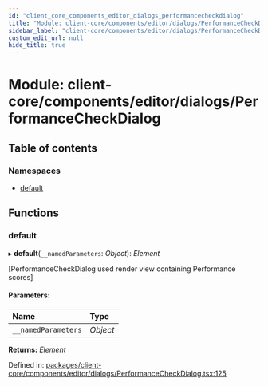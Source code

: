 ```yaml
---
id: "client_core_components_editor_dialogs_performancecheckdialog"
title: "Module: client-core/components/editor/dialogs/PerformanceCheckDialog"
sidebar_label: "client-core/components/editor/dialogs/PerformanceCheckDialog"
custom_edit_url: null
hide_title: true
---
```


# Module: client-core/components/editor/dialogs/PerformanceCheckDialog

## Table of contents

### Namespaces

- [default](client_core_components_editor_dialogs_performancecheckdialog.default.md)

## Functions

### default

▸ **default**(`__namedParameters`: *Object*): *Element*

[PerformanceCheckDialog used render view containing Performance scores]

#### Parameters:

Name | Type |
:------ | :------ |
`__namedParameters` | *Object* |

**Returns:** *Element*

Defined in: [packages/client-core/components/editor/dialogs/PerformanceCheckDialog.tsx:125](https://github.com/xr3ngine/xr3ngine/blob/5a0f83ed8/packages/client-core/components/editor/dialogs/PerformanceCheckDialog.tsx#L125)
